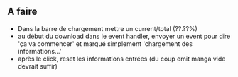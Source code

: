 ## A faire
- Dans la barre de chargement mettre un current/total (??.??%)
- au début du download dans le event handler, envoyer un event pour dire 'ça va commencer' et marqué simplement 'chargement des informations...'
- après le click, reset les informations entrées (du coup emit manga vide devrait suffir)